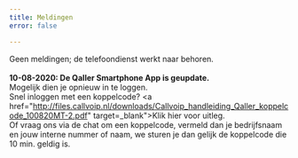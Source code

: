 ```yaml
---
title: Meldingen
error: false

---
```

Geen meldingen; de telefoondienst werkt naar behoren.<br><br>
<b>10-08-2020: De Qaller Smartphone App is geupdate.</b><br>
Mogelijk dien je opnieuw in te loggen.<br>
Snel inloggen met een koppelcode? <a href="http://files.callvoip.nl/downloads/Callvoip_handleiding_Qaller_koppelcode_100820MT-2.pdf" target=_blank">Klik hier voor uitleg</a>.<br>
Of vraag ons via de chat om een koppelcode, vermeld dan je bedrijfsnaam en jouw interne nummer of naam, we sturen je dan gelijk de koppelcode die 10 min. geldig is.

